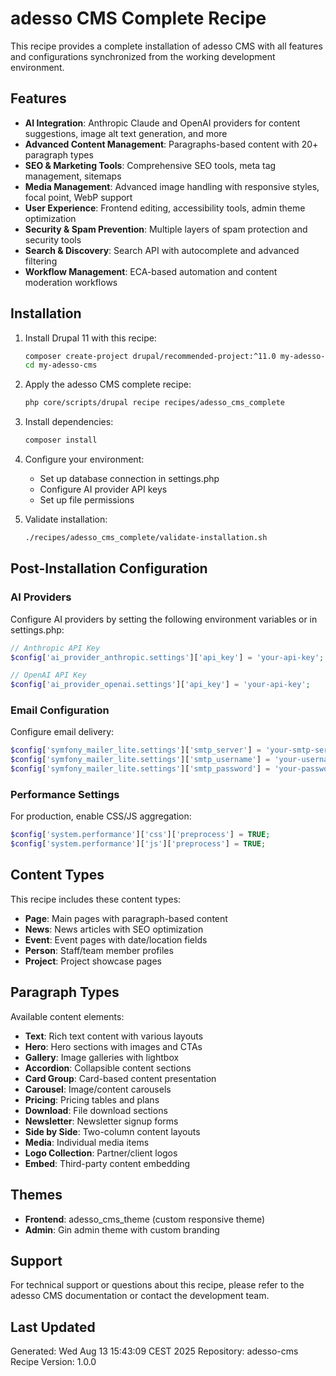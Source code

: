 # adesso CMS Complete Recipe

This recipe provides a complete installation of adesso CMS with all features and configurations synchronized from the working development environment.

## Features

- **AI Integration**: Anthropic Claude and OpenAI providers for content suggestions, image alt text generation, and more
- **Advanced Content Management**: Paragraphs-based content with 20+ paragraph types
- **SEO & Marketing Tools**: Comprehensive SEO tools, meta tag management, sitemaps
- **Media Management**: Advanced image handling with responsive styles, focal point, WebP support
- **User Experience**: Frontend editing, accessibility tools, admin theme optimization
- **Security & Spam Prevention**: Multiple layers of spam protection and security tools
- **Search & Discovery**: Search API with autocomplete and advanced filtering
- **Workflow Management**: ECA-based automation and content moderation workflows

## Installation

1. Install Drupal 11 with this recipe:
   ```bash
   composer create-project drupal/recommended-project:^11.0 my-adesso-cms
   cd my-adesso-cms
   ```

2. Apply the adesso CMS complete recipe:
   ```bash
   php core/scripts/drupal recipe recipes/adesso_cms_complete
   ```

3. Install dependencies:
   ```bash
   composer install
   ```

4. Configure your environment:
   - Set up database connection in settings.php
   - Configure AI provider API keys
   - Set up file permissions

5. Validate installation:
   ```bash
   ./recipes/adesso_cms_complete/validate-installation.sh
   ```

## Post-Installation Configuration

### AI Providers

Configure AI providers by setting the following environment variables or in settings.php:

```php
// Anthropic API Key
$config['ai_provider_anthropic.settings']['api_key'] = 'your-api-key';

// OpenAI API Key  
$config['ai_provider_openai.settings']['api_key'] = 'your-api-key';
```

### Email Configuration

Configure email delivery:

```php
$config['symfony_mailer_lite.settings']['smtp_server'] = 'your-smtp-server';
$config['symfony_mailer_lite.settings']['smtp_username'] = 'your-username';
$config['symfony_mailer_lite.settings']['smtp_password'] = 'your-password';
```

### Performance Settings

For production, enable CSS/JS aggregation:

```php
$config['system.performance']['css']['preprocess'] = TRUE;
$config['system.performance']['js']['preprocess'] = TRUE;
```

## Content Types

This recipe includes these content types:

- **Page**: Main pages with paragraph-based content
- **News**: News articles with SEO optimization
- **Event**: Event pages with date/location fields
- **Person**: Staff/team member profiles
- **Project**: Project showcase pages

## Paragraph Types

Available content elements:

- **Text**: Rich text content with various layouts
- **Hero**: Hero sections with images and CTAs
- **Gallery**: Image galleries with lightbox
- **Accordion**: Collapsible content sections
- **Card Group**: Card-based content presentation
- **Carousel**: Image/content carousels
- **Pricing**: Pricing tables and plans
- **Download**: File download sections
- **Newsletter**: Newsletter signup forms
- **Side by Side**: Two-column content layouts
- **Media**: Individual media items
- **Logo Collection**: Partner/client logos
- **Embed**: Third-party content embedding

## Themes

- **Frontend**: adesso_cms_theme (custom responsive theme)
- **Admin**: Gin admin theme with custom branding

## Support

For technical support or questions about this recipe, please refer to the adesso CMS documentation or contact the development team.

## Last Updated

Generated: Wed Aug 13 15:43:09 CEST 2025
Repository: adesso-cms
Recipe Version: 1.0.0
